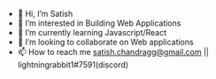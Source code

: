 - 👋 Hi, I’m Satish
- 👀 I’m interested in Building Web Applications
- 🌱 I’m currently learning Javascript/React
- 💞️ I’m looking to collaborate on Web applications
- 📫 How to reach me satish.chandragg@gmail.com   ||    lightningrabbit1#7591(discord)

<!---
Angrypenguin1995/Angrypenguin1995 is a ✨ special ✨ repository because its `README.md` (this file) appears on your GitHub profile.
You can click the Preview link to take a look at your changes.
--->
